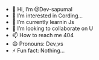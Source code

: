 - 👋 Hi, I’m @Dev-sapumal
- 👀 I’m interested in Cording...
- 🌱 I’m currently learnin Js
- 💞️ I’m looking to collaborate on U
- 📫 How to reach me 404
- 😄 Pronouns: Dev_vs
- ⚡ Fun fact: Nothing...

<!---
Dev-sapumal/Dev-sapumal is a ✨ special ✨ repository because its `README.md` (this file) appears on your GitHub profile.
You can click the Preview link to take a look at your changes.
--->
